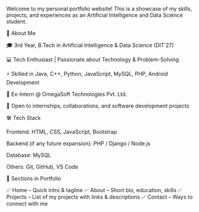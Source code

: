 Welcome to my personal portfolio website! This is a showcase of my skills, projects, and experiences as an Artificial Intelligence and Data Science student.

📌 About Me

🎓 3rd Year, B.Tech in Artificial Intelligence & Data Science (DIT’27)

💻 Tech Enthusiast | Passionate about Technology & Problem-Solving

⚡ Skilled in Java, C++, Python, JavaScript, MySQL, PHP, Android Development

📌 Ex-Intern @ OmegaSoft Technologies Pvt. Ltd.

🤝 Open to internships, collaborations, and software development projects

🛠️ Tech Stack

Frontend: HTML, CSS, JavaScript, Bootstrap

Backend (if any future expansion): PHP / Django / Node.js

Database: MySQL

Others: Git, GitHub, VS Code

📂 Sections in Portfolio

✅ Home – Quick intro & tagline
✅ About – Short bio, education, skills
✅ Projects – List of my projects with links & descriptions
✅ Contact – Ways to connect with me
